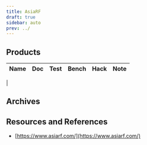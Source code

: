 ```yaml
---
title: AsiaRF
draft: true
sidebar: auto
prev: ../
---
```


> 

## Products

| Name                      | Doc | Test | Bench | Hack | Note |
|---------------------------|-----|------|-------|------|------|
|

## Archives

## Resources and References

 * [https://www.asiarf.com/](https://www.asiarf.com/)
